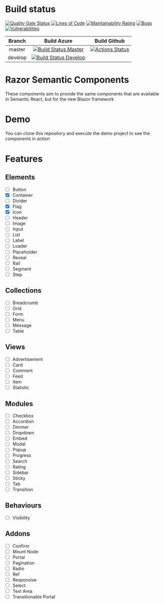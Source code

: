 # Build status
[AzureBuildMaster]: https://dev.azure.com/Daniel127/Semantic%20UI%20Razor%20Components/_apis/build/status/SemanticUI-Razor-Components-CI?branchName=master
[AzureBuildMasterLink]: https://dev.azure.com/Daniel127/Semantic%20UI%20Razor%20Components/_build/latest?definitionId=4&branchName=master

[AzureBuildDevelop]: https://dev.azure.com/Daniel127/Semantic%20UI%20Razor%20Components/_apis/build/status/SemanticUI-Razor-Components-CI?branchName=develop 
[AzureBuildDevelopLink]: https://dev.azure.com/Daniel127/Semantic%20UI%20Razor%20Components/_build/latest?definitionId=4&branchName=develop

[GithubActions]: https://github.com/Daniel127/SemanticUI-Razor-Components/workflows/Github%20CI/badge.svg
[GithubActionsLink]: https://github.com/Daniel127/SemanticUI-Razor-Components/actions


[![Quality Gate Status](https://sonarcloud.io/api/project_badges/measure?project=semanticui-razor-components&metric=alert_status)](https://sonarcloud.io/dashboard?id=semanticui-razor-components)
[![Lines of Code](https://sonarcloud.io/api/project_badges/measure?project=semanticui-razor-components&metric=ncloc)](https://sonarcloud.io/dashboard?id=semanticui-razor-components)
[![Maintainability Rating](https://sonarcloud.io/api/project_badges/measure?project=semanticui-razor-components&metric=sqale_rating)](https://sonarcloud.io/dashboard?id=semanticui-razor-components)
[![Bugs](https://sonarcloud.io/api/project_badges/measure?project=semanticui-razor-components&metric=bugs)](https://sonarcloud.io/dashboard?id=semanticui-razor-components)
[![Vulnerabilities](https://sonarcloud.io/api/project_badges/measure?project=semanticui-razor-components&metric=vulnerabilities)](https://sonarcloud.io/dashboard?id=semanticui-razor-components)

| Branch          | Build Azure   | Build Github
| :-------------: |:-------------:| :---:
| master          | [![Build Status Master][AzureBuildMaster]][AzureBuildMasterLink] | [![Actions Status][GithubActions]][GithubActionsLink] |
| develop         | [![Build Status Develop][AzureBuildDevelop]][AzureBuildDevelopLink] | |



# Razor Semantic Components

These components aim to provide the same components that are available in Semantic React, but for the new Blazor framework

# Demo
You can clone this repository and execute the demo project to see the components in action

# Features
## Elements
- [ ] Button
- [X] Container
- [ ] Divider
- [X] Flag
- [X] Icon
- [ ] Header
- [ ] Image
- [ ] Input
- [ ] List
- [ ] Label
- [ ] Loader
- [ ] Placeholder
- [ ] Reveal
- [ ] Rail
- [ ] Segment
- [ ] Step

## Collections
- [ ] Breadcrumb
- [ ] Grid
- [ ] Form
- [ ] Menu
- [ ] Message
- [ ] Table

## Views
- [ ] Advertisement
- [ ] Card
- [ ] Comment
- [ ] Feed
- [ ] Item
- [ ] Statistic

## Modules
- [ ] Checkbox
- [ ] Accordion
- [ ] Dimmer
- [ ] Dropdown
- [ ] Embed
- [ ] Modal
- [ ] Popup
- [ ] Progress
- [ ] Search
- [ ] Rating
- [ ] Sidebar
- [ ] Sticky
- [ ] Tab
- [ ] Transition

## Behaviours
- [ ] Visibility

## Addons
- [ ] Confirm
- [ ] Mount Node
- [ ] Portal
- [ ] Pagination
- [ ] Radio
- [ ] Ref
- [ ] Responsive
- [ ] Select
- [ ] Text Area
- [ ] Transitionable Portal